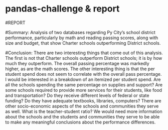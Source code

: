 # pandas-challenge & report

#REPORT

#Summary: Analysis of two databases regarding Py City’s school district performance, particularly by math and reading passing scores, along with size and budget, that show Charter schools outperforming District schools.  

#Conclusion: There are two interesting things that come out of this analysis. The first is not that Charter schools outperform District schools; it is by how much they outperform. The overall passing percentage was markedly higher, as are the math scores. The other interesting thing is that the per student spend does not seem to correlate with the overall pass percentage. I would be interested in a breakdown of an itemized per student spend. Are all the schools spending the same percentage on supplies and support? Are some schools required to provide more services for their students, like food and transportation? Do they receive different levels of federal or state funding? Do they have adequate textbooks, libraries, computers? There are other socio-economic aspects of the schools and communities they serve as well. What is the teacher-student ratio? We would need more information about the schools and the students and communities they serve to be able to make any meaningful conclusions about the performance differences. 